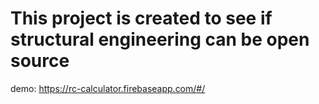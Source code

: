 # This project is created to see if structural engineering can be open source

demo: https://rc-calculator.firebaseapp.com/#/
